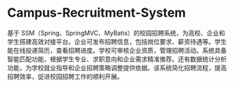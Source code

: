 # Campus-Recruitment-System
基于 SSM（Spring、SpringMVC、MyBatis）的校园招聘系统，为高校、企业和学生搭建高效对接平台。企业可发布招聘信息，包括岗位要求、薪资待遇等。学生能在线投递简历，查看招聘进度。学校可审核企业资质，管理招聘活动。系统具备智能匹配功能，根据学生专业、求职意向和企业需求精准推荐。还有数据统计分析功能，为学校就业指导和企业招聘策略调整提供依据。该系统简化招聘流程，提高招聘效率，促进校园招聘工作的顺利开展。 
